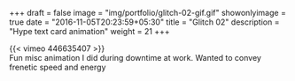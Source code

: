 +++
draft = false
image = "img/portfolio/glitch-02-gif.gif"
showonlyimage = true
date = "2016-11-05T20:23:59+05:30"
title = "Glitch 02"
description = "Hype text card animation"
weight = 21
+++

{{< vimeo 446635407 >}}  
Fun misc animation I did during downtime at work. Wanted to convey frenetic speed and energy